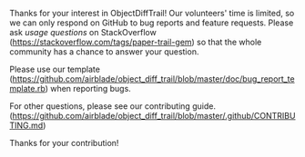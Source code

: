 Thanks for your interest in ObjectDiffTrail! Our volunteers' time is limited, so we
can only respond on GitHub to bug reports and feature requests. Please ask
*usage questions* on StackOverflow (https://stackoverflow.com/tags/paper-trail-gem)
so that the whole community has a chance to answer your question.

Please use our template
(https://github.com/airblade/object_diff_trail/blob/master/doc/bug_report_template.rb)
when reporting bugs.

For other questions, please see our contributing guide.
(https://github.com/airblade/object_diff_trail/blob/master/.github/CONTRIBUTING.md)

Thanks for your contribution!
